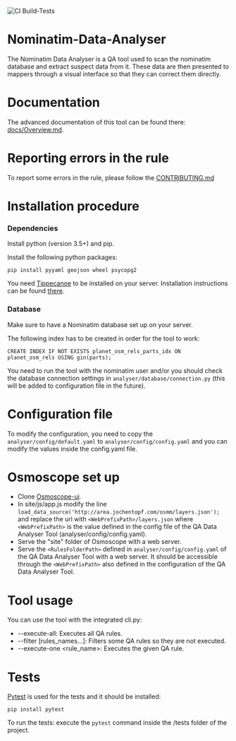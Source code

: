 ![CI Build-Tests](https://github.com/AntoJvlt/Nominatim-Data-Analyser/actions/workflows/ci-build-tests.yml/badge.svg)

# Nominatim-Data-Analyser

The Nominatim Data Analyser is a QA tool used to scan the nominatim database and extract
suspect data from it. These data are then presented to mappers through a visual interface so that they can correct them directly.

# Documentation

The advanced documentation of this tool can be found there: [docs/Overview.md](docs/Overview.md).

# Reporting errors in the rule

To report some errors in the rule, please follow the [CONTRIBUTING.md](CONTRIBUTING.md)

# Installation procedure

### Dependencies

Install python (version 3.5+) and pip.

Install the following python packages:

```
pip install pyyaml geojson wheel psycopg2
```

You need [Tippecanoe](https://github.com/mapbox/tippecanoe) to be installed on your server. Installation instructions can be found [there](https://github.com/mapbox/tippecanoe#installation).

### Database

Make sure to have a Nominatim database set up on your server.

The following index has to be created in order for the tool to work:

```
CREATE INDEX IF NOT EXISTS planet_osm_rels_parts_idx ON planet_osm_rels USING gin(parts);
```

You need to run the tool with the nominatim user and/or you should check the database connection settings in ```analyser/database/connection.py``` (this will be added to configuration file in the future).

# Configuration file

To modify the configuration, you need to copy the ```analyser/config/default.yaml``` to ```analyser/config/config.yaml``` and you can modify the values inside the config.yaml file.

# Osmoscope set up

* Clone [Osmoscope-ui](https://github.com/osmoscope/osmoscope-ui).
* In site/js/app.js modify the line ```load_data_source('http://area.jochentopf.com/osmm/layers.json');``` and replace the url with ```<WebPrefixPath>/layers.json``` where ```<WebPrefixPath>``` is the value defined in the config file of the QA Data Analyser Tool (analyser/config/config.yaml).
* Serve the "site" folder of Osmoscope with a web server.
* Serve the ```<RulesFolderPath>``` defined in ```analyser/config/config.yaml``` of the QA Data Analyser Tool with a web server. It should be accessible through the ```<WebPrefixPath>``` also defined in the configuration of the QA Data Analyser Tool.
  
# Tool usage
  
You can use the tool with the integrated cli.py:
* --execute-all: Executes all QA rules.
* --filter [rules_names…]: Filters some QA rules so they are not executed.
* --execute-one <rule_name>: Executes the given QA rule.

# Tests

[Pytest](https://docs.pytest.org/en/6.2.x/getting-started.html) is used for the tests and it should be installed:

```
pip install pytest
```

To run the tests: execute the ```pytest``` command inside the /tests folder of the project.

